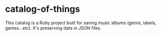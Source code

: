 # catalog-of-things
This catalog is a Ruby project built for saving music albums (genre, labels, games...etc). It's preserving data in JSON files.
